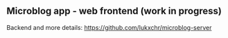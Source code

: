 ## Microblog app - web frontend (work in progress)

Backend and more details: https://github.com/lukxchr/microblog-server
